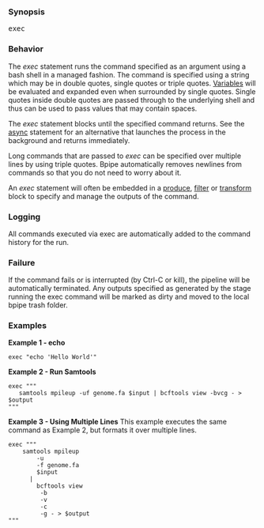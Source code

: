 ### Synopsis ###
<pre>exec <shell command to execute></pre>


### Behavior ###
The _exec_ statement runs the command specified as an argument using a bash shell in a managed fashion.  The command is specified using a string which may be in double quotes, single quotes or triple quotes.  [Variables](Variables.md) will be evaluated and expanded even when surrounded by single quotes.  Single quotes inside double quotes are passed through to the underlying shell and thus can be used to pass values that may contain spaces.

The _exec_ statement blocks until the specified command returns.  See the [async](Async.md) statement for an alternative that launches the process in the background and returns immediately.

Long commands that are passed to _exec_ can be specified over multiple lines by using triple quotes.  Bpipe automatically removes newlines from commands so that you do not need to worry about it.

An _exec_ statement will often be embedded in a [produce](Produce.md), [filter](Filter.md) or [transform](Transform.md) block to specify and manage the outputs of the command.

### Logging ###
All commands executed via exec are automatically added to the command history for the run.

### Failure ###
If the command fails or is interrupted (by Ctrl-C or kill), the pipeline will be automatically terminated.  Any outputs specified as generated by the stage running the exec command will be marked as dirty and moved to the local bpipe trash folder.

### Examples ###

**Example 1 - echo**

```
exec "echo 'Hello World'"
```

**Example 2 - Run Samtools**

```
exec """
   samtools mpileup -uf genome.fa $input | bcftools view -bvcg - > $output
"""
```
**Example 3 - Using Multiple Lines**
This example executes the same command as Example 2, but formats it over multiple lines.
```
exec """
    samtools mpileup 
        -u
        -f genome.fa 
        $input 
      | 
        bcftools view
         -b
         -v
         -c
         -g - > $output
"""
```